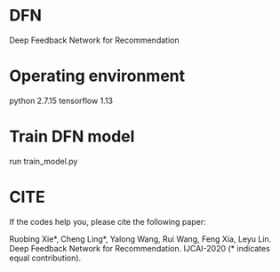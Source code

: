 # DFN
Deep Feedback Network for Recommendation

# Operating environment

python 2.7.15 
tensorflow 1.13

# Train DFN model
run train_model.py

# CITE

If the codes help you, please cite the following paper:

Ruobing Xie*, Cheng Ling*, Yalong Wang, Rui Wang, Feng Xia, Leyu Lin. Deep Feedback Network for Recommendation. IJCAI-2020 (* indicates equal contribution).
